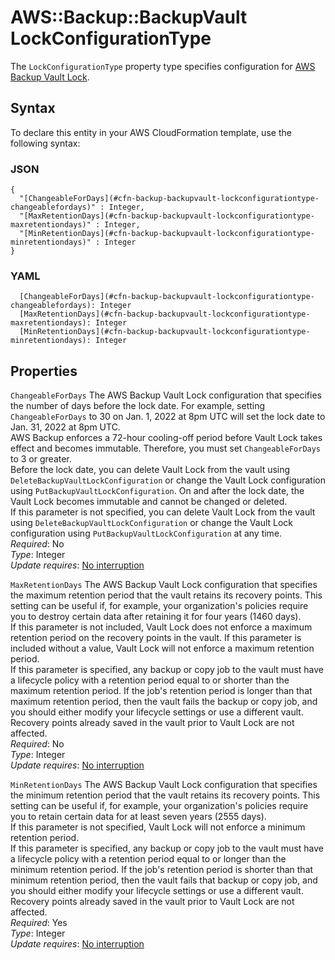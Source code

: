 # AWS::Backup::BackupVault LockConfigurationType<a name="aws-properties-backup-backupvault-lockconfigurationtype"></a>

The `LockConfigurationType` property type specifies configuration for [AWS Backup Vault Lock](https://docs.aws.amazon.com/aws-backup/latest/devguide/vault-lock.html)\.

## Syntax<a name="aws-properties-backup-backupvault-lockconfigurationtype-syntax"></a>

To declare this entity in your AWS CloudFormation template, use the following syntax:

### JSON<a name="aws-properties-backup-backupvault-lockconfigurationtype-syntax.json"></a>

```
{
  "[ChangeableForDays](#cfn-backup-backupvault-lockconfigurationtype-changeablefordays)" : Integer,
  "[MaxRetentionDays](#cfn-backup-backupvault-lockconfigurationtype-maxretentiondays)" : Integer,
  "[MinRetentionDays](#cfn-backup-backupvault-lockconfigurationtype-minretentiondays)" : Integer
}
```

### YAML<a name="aws-properties-backup-backupvault-lockconfigurationtype-syntax.yaml"></a>

```
  [ChangeableForDays](#cfn-backup-backupvault-lockconfigurationtype-changeablefordays): Integer
  [MaxRetentionDays](#cfn-backup-backupvault-lockconfigurationtype-maxretentiondays): Integer
  [MinRetentionDays](#cfn-backup-backupvault-lockconfigurationtype-minretentiondays): Integer
```

## Properties<a name="aws-properties-backup-backupvault-lockconfigurationtype-properties"></a>

`ChangeableForDays` <a name="cfn-backup-backupvault-lockconfigurationtype-changeablefordays"></a>
The AWS Backup Vault Lock configuration that specifies the number of days before the lock date\. For example, setting `ChangeableForDays` to 30 on Jan\. 1, 2022 at 8pm UTC will set the lock date to Jan\. 31, 2022 at 8pm UTC\.  
AWS Backup enforces a 72\-hour cooling\-off period before Vault Lock takes effect and becomes immutable\. Therefore, you must set `ChangeableForDays` to 3 or greater\.  
Before the lock date, you can delete Vault Lock from the vault using `DeleteBackupVaultLockConfiguration` or change the Vault Lock configuration using `PutBackupVaultLockConfiguration`\. On and after the lock date, the Vault Lock becomes immutable and cannot be changed or deleted\.  
If this parameter is not specified, you can delete Vault Lock from the vault using `DeleteBackupVaultLockConfiguration` or change the Vault Lock configuration using `PutBackupVaultLockConfiguration` at any time\.  
_Required_: No  
_Type_: Integer  
_Update requires_: [No interruption](https://docs.aws.amazon.com/AWSCloudFormation/latest/UserGuide/using-cfn-updating-stacks-update-behaviors.html#update-no-interrupt)

`MaxRetentionDays` <a name="cfn-backup-backupvault-lockconfigurationtype-maxretentiondays"></a>
The AWS Backup Vault Lock configuration that specifies the maximum retention period that the vault retains its recovery points\. This setting can be useful if, for example, your organization's policies require you to destroy certain data after retaining it for four years \(1460 days\)\.  
If this parameter is not included, Vault Lock does not enforce a maximum retention period on the recovery points in the vault\. If this parameter is included without a value, Vault Lock will not enforce a maximum retention period\.  
If this parameter is specified, any backup or copy job to the vault must have a lifecycle policy with a retention period equal to or shorter than the maximum retention period\. If the job's retention period is longer than that maximum retention period, then the vault fails the backup or copy job, and you should either modify your lifecycle settings or use a different vault\. Recovery points already saved in the vault prior to Vault Lock are not affected\.  
_Required_: No  
_Type_: Integer  
_Update requires_: [No interruption](https://docs.aws.amazon.com/AWSCloudFormation/latest/UserGuide/using-cfn-updating-stacks-update-behaviors.html#update-no-interrupt)

`MinRetentionDays` <a name="cfn-backup-backupvault-lockconfigurationtype-minretentiondays"></a>
The AWS Backup Vault Lock configuration that specifies the minimum retention period that the vault retains its recovery points\. This setting can be useful if, for example, your organization's policies require you to retain certain data for at least seven years \(2555 days\)\.  
If this parameter is not specified, Vault Lock will not enforce a minimum retention period\.  
If this parameter is specified, any backup or copy job to the vault must have a lifecycle policy with a retention period equal to or longer than the minimum retention period\. If the job's retention period is shorter than that minimum retention period, then the vault fails that backup or copy job, and you should either modify your lifecycle settings or use a different vault\. Recovery points already saved in the vault prior to Vault Lock are not affected\.  
_Required_: Yes  
_Type_: Integer  
_Update requires_: [No interruption](https://docs.aws.amazon.com/AWSCloudFormation/latest/UserGuide/using-cfn-updating-stacks-update-behaviors.html#update-no-interrupt)
